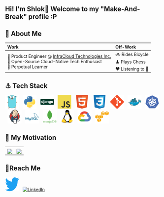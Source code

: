  <h2 align="left">  Hi! I'm Shlok👋 Welcome to my "Make-And-Break" profile :P </h2>

 ## 🎯 About Me

| Work | Off-Work |
| :--- | :--- |
| 🚀 Product Engineer @ [InfraCloud Technologies Inc.](//infracloud.io) <br/>🔰 Open-Source Cloud-Native Tech Enthusiast <br/>🌱 Perpetual Learner | 🚲 Rides Bicycle <br/>♟️	Plays Chess <br/>♥️ Listening to 🎵 |

## ⚓️ Tech Stack

<img src="https://github.com/devicons/devicon/blob/master/icons/go/go-original.svg" alt="Golang" width="45" height="45" /> &nbsp;
<img src="https://github.com/devicons/devicon/blob/master/icons/python/python-original.svg" alt="Python" width="45" height="45" /> &nbsp;
<img src="https://github.com/devicons/devicon/blob/master/icons/django/django-original.svg" alt="Django" width="45" height="45" /> &nbsp;
<img src="https://github.com/devicons/devicon/blob/master/icons/javascript/javascript-original.svg" alt="JavaScript" width="45" height="45" /> &nbsp;
<img src="https://github.com/devicons/devicon/blob/master/icons/html5/html5-original.svg" alt="HTML5" width="45" height="45" /> &nbsp;
<img src="https://github.com/devicons/devicon/blob/master/icons/css3/css3-original.svg" alt="CSS3" width="45" height="45" /> &nbsp;
<img src="https://github.com/devicons/devicon/blob/master/icons/git/git-original.svg" alt="Git" width="45" height="45" /> &nbsp;
<img src="https://github.com/devicons/devicon/blob/master/icons/docker/docker-original.svg" alt="Docker" width="45" height="45" /> &nbsp;
<img src="https://github.com/devicons/devicon/blob/master/icons/kubernetes/kubernetes-plain.svg" alt="Kubernetes" width="45" height="45" /> &nbsp;
<img src="https://github.com/devicons/devicon/blob/master/icons/jenkins/jenkins-original.svg" alt="Jenkins" width="45" height="45" /> &nbsp;
<img src="https://github.com/devicons/devicon/blob/master/icons/mysql/mysql-plain-wordmark.svg" alt="MySQL" width="45" height="45"/> &nbsp;
<img src="https://github.com/devicons/devicon/blob/master/icons/mongodb/mongodb-plain-wordmark.svg" alt="MongoDB" width="45" height="45"/> &nbsp;
<img src="https://github.com/devicons/devicon/blob/master/icons/linux/linux-original.svg" alt="Linux" width="45" height="45" /> &nbsp;
<img src="https://github.com/devicons/devicon/blob/master/icons/googlecloud/googlecloud-original.svg" alt="GoogleCloud" width="45" height="45" /> &nbsp;
<img src="https://github.com/devicons/devicon/blob/master/icons/amazonwebservices/amazonwebservices-original.svg" alt="AWS" width="45" height="45" /> &nbsp;

## 💪 My Motivation

<table>
  <tr>
    <th>
      <img src="https://github-readme-stats.vercel.app/api?username=shlokchaudhari9&show_icons=true&custom_title=Shlok's GitHub Stats&count_private=true&theme=blueberry" align="center" />
    </th>
    <th>
      <img src="https://github-readme-streak-stats.herokuapp.com/?user=shlokchaudhari9&hide_border=true&theme=blueberry" align="center" />
    </th>
  </tr>
</table>

## 🔗Reach Me

<a href="https://twitter.com/shlokchaudhari9"><img src="https://github.com/devicons/devicon/blob/master/icons/twitter/twitter-original.svg" alt="Twitter" width="45" height="45"/></a> &nbsp;
<a href="https://www.linkedin.com/in/shlokchaudhari9/"><img src="https://image.flaticon.com/icons/png/512/174/174857.png" alt="LinkedIn" width="45" height="45"/></a> &nbsp;
